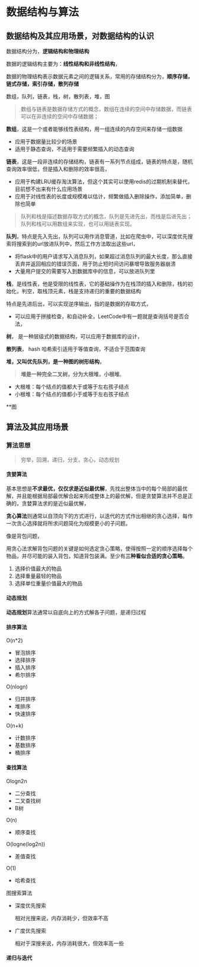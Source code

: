# 数据结构与算法

## 数据结构及其应用场景，对数据结构的认识

数据结构分为，**逻辑结构和物理结构**

数据的逻辑结构主要为：**线性结构和非线性结构**，

数据的物理结构表示数据元素之间的逻辑关系，常用的存储结构分为，**顺序存储，链式存储，索引存储，散列存储**

数组，队列，链表，栈，树，散列表，堆，图

> 数组与链表是数据存储方式的概念，数组在连续的空间中存储数据，而链表可以在非连续的空间中存储数据；

**数组**，这是一个或者能够线性表结构，用一组连续的内存空间来存储一组数据

- 应用于数据量比较少的场景
- 适用于静态查询，不适用于需要频繁插入的动态查询

**链表**，这是一段非连续的存储结构，链表有一系列节点组成，链表的特点是，随机查询效率很低，但是插入和删除的效率很高，

- 应用于构建LRU缓存淘汰算法，但这个其实可以使用redis的过期机制来替代，目前想不出来有什么应用场景
- 应用于对线性表的长度或规模难以估计，频繁做插入删除操作，添加简单，删除也简单

> 队列和栈是描述数据存取方式的概念，队列是先进先出，而栈是后进先出；队列和栈可以用数组来实现，也可以用链表实现。

**队列**，特点是先入先出，队列可以用作消息管道，比如在爬虫中，可以深度优先搜索将搜索到的url放进队列中，然后工作方法取出这些url，

- 将flask中的用户请求写入消息队列，如果超过消息队列的最大长度，那么直接丢弃并返回相应的错误页面，用于防止短时间访问暴增导致服务器崩溃
- 大量用户提交的需要写入到数据库中的信息，可以放进队列里

**栈**，是线性表，他是受限的线性表，它的基础操作为在栈顶的插入和删除，栈的初始化，判空，取栈顶元素，栈是支持递归的重要的数据结构

 特点是先进后出，可以实现逆序输出，指的是数据的存取方式，

- 可以应用于拼接检查，和自动补全，LeetCode中有一题就是查询括号是否合法，

**树**， 是一种层级式的数据结构，可以应用于数据库的设计，

**散列表**， hash 哈希索引适用于等值查询，不适合于范围查询

**堆，又叫优先队列，是一种图的树形结构**，

> **堆是一种完全二叉树，分为大根堆，小根堆**。

- 大根堆：每个结点的值都大于或等于左右孩子结点
- 小根堆：每个结点的值都小于或等于左右孩子结点

**图

## 算法及其应用场景

### 算法思想

> 穷举，回溯，递归，分支，贪心，动态规划

#### **贪婪算法**

基本思想是**不求最优，仅仅求是近似最优解**，先找出整体当中的每个局部的最优解，并且能根据局部最优解合起来形成整体上的最优解，但是贪婪算法并不总是正确的，贪婪算法求的是近似最优解，

**贪心算法**则通常以自顶向下的方式进行，以迭代的方式作出相继的贪心选择，每作一次贪心选择就将所求问题简化为规模更小的子问题。

像是背包问题，

用贪心法求解背包问题的关键是如何选定贪心策略，使得按照一定的顺序选择每个物品，并尽可能的装入背包，知道背包装满。至少有**三种看似合适的贪心策略**。

1. 选择价值最大的物品
2. 选择重量最轻的物品
3. 选择单位重量价值最大的物品

#### 动态规划

**动态规划**算法通常以自底向上的方式解各子问题，是递归过程

#### 排序算法

O(n*2)

- 冒泡排序
- 选择排序
- 插入排序
- 希尔排序

O(nlogn)

- 归并排序
- 堆排序
- 快速排序

O(n+k)

- 计数排序
- 基数排序
- 桶排序

#### 查找算法

Ologn2n 

- 二分查找
- 二叉查找树
- B树

O(n)

- 顺序查找

O(logne(log2n))

- 差值查找

O(1)

- 哈希查找

图搜索算法

- 深度优先搜索

  相对光搜来说，内存消耗少，但效率不高

- 广度优先搜索

  相对于深搜来说，内存消耗很大，但效率高一些

#### 递归与迭代

